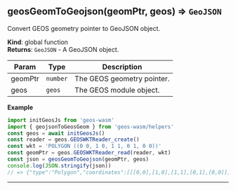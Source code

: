 <a name="geosGeomToGeojson"></a>

## geosGeomToGeojson(geomPtr, geos) ⇒ <code>GeoJSON</code>
Convert GEOS geometry pointer to GeoJSON object.

**Kind**: global function  
**Returns**: <code>GeoJSON</code> - A GeoJSON object.  

| Param | Type | Description |
| --- | --- | --- |
| geomPtr | <code>number</code> | The GEOS geometry pointer. |
| geos | <code>geos</code> | The GEOS module object. |

**Example**  
```js
import initGeosJs from 'geos-wasm'
import { geojsonToGeosGeom } from 'geos-wasm/helpers'
const geos = await initGeosJs()
const reader = geos.GEOSWKTReader_create()
const wkt = 'POLYGON ((0 0, 1 0, 1 1, 0 1, 0 0))'
const geomPtr = geos.GEOSWKTReader_read(reader, wkt)
const json = geosGeomToGeojson(geomPtr, geos)
console.log(JSON.stringify(json))
// => {"type":"Polygon","coordinates":[[[0,0],[1,0],[1,1],[0,1],[0,0]]]}
```

---
